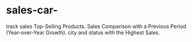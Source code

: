 # sales-car-
track sales  Top-Selling Products. Sales Comparison with a Previous Period (Year-over-Year Growth).  city  and status with the Highest Sales.
